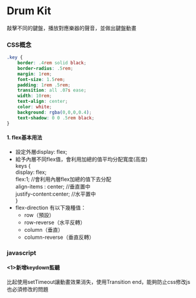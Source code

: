 # Drum Kit

  敲擊不同的鍵盤，播放對應樂器的聲音，並做出鍵盤動畫

### 

### CSS概念

```css
.key {
	border: .4rem solid black;
	border-radius: .5rem;
	margin: 1rem;
	font-size: 1.5rem;
	padding: 1rem .5rem;
	transition: all .07s ease;
	width: 10rem;
	text-align: center;
	color: white;
	background: rgba(0,0,0,0.4);
	text-shadow: 0 0 .5rem black;
}
```

#### 1. flex基本用法  
  - 設定外層display: flex;
  - 給予內層不同flex值，會利用加總的值平均分配寬度(高度)  
  keys {  
    display: flex;  
    flex:1; //會利用內層flex加總的值下去分配  
    align-items : center; //垂直置中  
    justify-content:center; //水平置中  
  }  
  - flex-direction
    有以下幾種值：
      - row（預設）
      - row-reverse（水平反轉）
      - column（垂直）
      - column-reverse（垂直反轉）
      

### javascript
#### <1>新增keydown監聽
	

比起使用setTimeout讓動畫效果消失，使用Transition end，能夠防止css修改js也必須修改的問題
